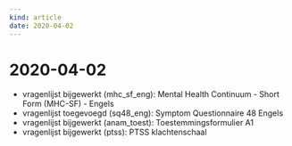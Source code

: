 ```yaml
---
kind: article
date: 2020-04-02
---
```


# 2020-04-02

* vragenlijst bijgewerkt (mhc_sf_eng): Mental Health Continuum - Short Form (MHC-SF) - Engels
* vragenlijst toegevoegd (sq48_eng): Symptom Questionnaire 48 Engels
* vragenlijst bijgewerkt (anam_toest): Toestemmingsformulier A1
* vragenlijst bijgewerkt (ptss): PTSS klachtenschaal
